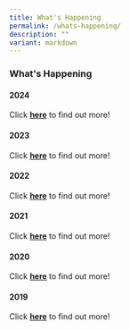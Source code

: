 ```yaml
---
title: What's Happening
permalink: /whats-happening/
description: ""
variant: markdown
---
```

### **What's Happening**


#### **2024**

Click **[here](https://staging.d38imrvfgjjnoy.amplifyapp.com/whats-happening/2024/march/cross-country-bedok-reservoir/)** to find out more!


#### **2023**

Click **[here](https://staging.d38imrvfgjjnoy.amplifyapp.com/whats-happening/2023/jan/secondary-one-orientation-campfire/)** to find out more!

#### **2022**

Click **[here](https://staging.d38imrvfgjjnoy.amplifyapp.com/whats-happening/2022/jan/dedication-ceremony/)** to find out more!

#### **2021**

Click **[here](https://staging.d38imrvfgjjnoy.amplifyapp.com/whats-happening/2021/cg65-commemorative-video/)** to find out more!

#### **2020**

Click **[here](https://staging.d38imrvfgjjnoy.amplifyapp.com/whats-happening/2020/jan/dedication-ceremony/)** to find out more!

#### **2019**

Click **[here](https://staging.d38imrvfgjjnoy.amplifyapp.com/whats-happening/2019/jan/thimun/)** to find out more!